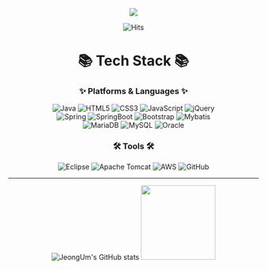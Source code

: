 <div align=center>
	
<img src="https://capsule-render.vercel.app/api?type=waving&color=0:ed9d0b,100:f94001&height=200&section=header&text=JeongUm%20Github!&fontSize=50&fontColor=FDEED6&fontAlignY=40&animation=fadeIn&fontAlign=73" />

</div>

<div align=center>
	
![Hits](https://hits.seeyoufarm.com/api/count/incr/badge.svg?url=https%3A%2F%2Fgithub.com%2FJeongUm142&count_bg=%23000000&title_bg=%23000000&icon=github.svg&icon_color=%23FFFFFF&title=GitHub&edge_flat=false)

</div>

<div align=center>
	
# 📚 Tech Stack 📚

### ✨ Platforms & Languages ✨

![Java](https://img.shields.io/badge/java-%23ED8B00.svg?style=for-the-badge&logo=openjdk&logoColor=white)
![HTML5](https://img.shields.io/badge/html5-%23E34F26.svg?style=for-the-badge&logo=html5&logoColor=white)
![CSS3](https://img.shields.io/badge/css3-%231572B6.svg?style=for-the-badge&logo=css3&logoColor=white)
![JavaScript](https://img.shields.io/badge/javascript-%23323330.svg?style=for-the-badge&logo=javascript&logoColor=%23F7DF1E)
![jQuery](https://img.shields.io/badge/jquery-%230769AD.svg?style=for-the-badge&logo=jquery&logoColor=white)
<br>
![Spring](https://img.shields.io/badge/spring-%236DB33F.svg?style=for-the-badge&logo=spring&logoColor=white)
![SpringBoot](https://img.shields.io/badge/springBoot-6DB33F?style=for-the-badge&logo=springBoot&logoColor=white)
![Bootstrap](https://img.shields.io/badge/bootstrap-%238511FA.svg?style=for-the-badge&logo=bootstrap&logoColor=white)
![Mybatis](https://img.shields.io/badge/mybatis-000000.svg?style=for-the-badge&logo=Fluentd&logoColor=white)
<br>
![MariaDB](https://img.shields.io/badge/MariaDB-003545?style=for-the-badge&logo=mariadb&logoColor=white)
![MySQL](https://img.shields.io/badge/mysql-%2300f.svg?style=for-the-badge&logo=mysql&logoColor=white)
![Oracle](https://img.shields.io/badge/Oracle-F80000?style=for-the-badge&logo=oracle&logoColor=white)

### 🛠 Tools 🛠
![Eclipse](https://img.shields.io/badge/Eclipse-FE7A16.svg?style=for-the-badge&logo=Eclipse&logoColor=white)
![Apache Tomcat](https://img.shields.io/badge/apache%20tomcat-%23F8DC75.svg?style=for-the-badge&logo=apache-tomcat&logoColor=black)
![AWS](https://img.shields.io/badge/AWS-%23FF9900.svg?style=for-the-badge&logo=amazon-aws&logoColor=white)
![GitHub](https://img.shields.io/badge/github-%23121011.svg?style=for-the-badge&logo=github&logoColor=white)
</div>

<div align=center>
<hr>
	
![JeongUm's GitHub stats](https://github-readme-stats.vercel.app/api?username=JeongUm142&hide=prs,issues)
<img src="https://github-readme-stats.vercel.app/api/top-langs/?username=JeongUm142&layout=compact&hide=c" height=150 />

</div>




